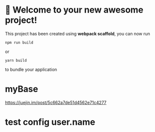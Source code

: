 # 🚀 Welcome to your new awesome project!

This project has been created using **webpack scaffold**, you can now run

```
npm run build
```

or

```
yarn build
```

to bundle your application
# myBase

https://juejin.im/post/5c662a7de51d4562e71c4277

# test config user.name
